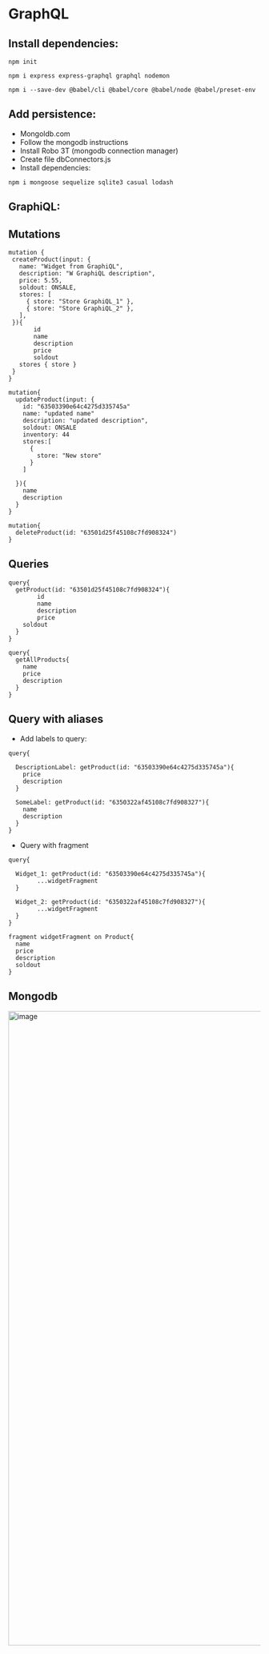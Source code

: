 # GraphQL
## Install dependencies:
```npm init```

```npm i express express-graphql graphql nodemon```

```npm i --save-dev @babel/cli @babel/core @babel/node @babel/preset-env```
 
## Add persistence:
  - Mongoldb.com
  - Follow the mongodb instructions
  - Install Robo 3T (mongodb connection manager)
  - Create file dbConnectors.js
  - Install dependencies: 
  
  ```npm i mongoose sequelize sqlite3 casual lodash```
## GraphiQL:
## Mutations
 
 ```
 mutation {
  createProduct(input: {
    name: "Widget from GraphiQL",
    description: "W GraphiQL description",
    price: 5.55,
    soldout: ONSALE,
    stores: [
      { store: "Store GraphiQL_1" },
      { store: "Store GraphiQL_2" },
    ],   
  }){
    	id
    	name
    	description
    	price
    	soldout
	stores { store }
  }
}
```
```
mutation{
  updateProduct(input: {
    id: "63503390e64c4275d335745a"
    name: "updated name"
    description: "updated description",
    soldout: ONSALE
    inventory: 44
    stores:[
      {
        store: "New store"
      }
    ]
   
  }){
    name
    description
  }
}
```
```
mutation{
  deleteProduct(id: "63501d25f45108c7fd908324")
}
```
## Queries
```
query{
  getProduct(id: "63501d25f45108c7fd908324"){
    	id
    	name
    	description
    	price
   	soldout
  }
}
```
```
query{
  getAllProducts{
    name
    price
    description
  }
}
```

## Query with aliases
- Add labels to query:
```
query{
  
  DescriptionLabel: getProduct(id: "63503390e64c4275d335745a"){
    price
    description
  }
  
  SomeLabel: getProduct(id: "6350322af45108c7fd908327"){
    name
    description
  }
}
```

- Query with fragment
```
query{
  
  Widget_1: getProduct(id: "63503390e64c4275d335745a"){
		...widgetFragment
  }
  
  Widget_2: getProduct(id: "6350322af45108c7fd908327"){
		...widgetFragment
  }
}

fragment widgetFragment on Product{
  name
  price
  description
  soldout
}
```
  
## Mongodb
<img width="1268" alt="image" src="https://user-images.githubusercontent.com/45378000/196783089-505b3c1f-35e0-4012-9f77-a392c3b7d373.png">
